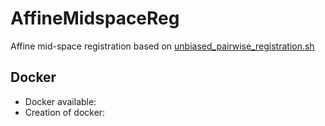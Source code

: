 # AffineMidspaceReg
Affine mid-space registration based on [unbiased_pairwise_registration.sh](https://github.com/ANTsX/ANTs/blob/master/Scripts/unbiased_pairwise_registration.sh)

## Docker
- Docker available: 
- Creation of docker:


